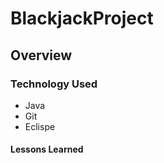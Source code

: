# BlackjackProject


## Overview



### Technology Used

- Java
- Git
- Eclispe

#### Lessons Learned

